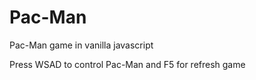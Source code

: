 # Pac-Man

Pac-Man game in vanilla javascript

Press WSAD to control Pac-Man and F5 for refresh game
